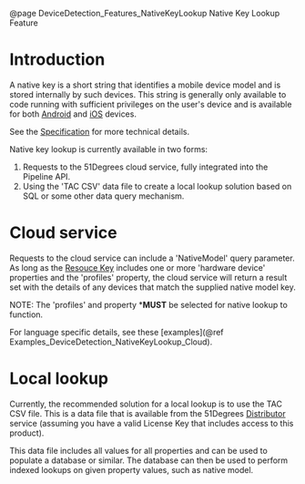 @page DeviceDetection_Features_NativeKeyLookup Native Key Lookup Feature

# Introduction

A native key is a short string that identifies a mobile device model and is stored internally 
by such devices.
This string is generally only available to code running with sufficient privileges on the 
user's device and is available for both [Android](https://developer.android.com/reference/android/os/Build#MODEL) 
and [iOS](https://gist.github.com/soapyigu/c99e1f45553070726f14c1bb0a54053b#file-machinename-swift) devices.

See the
[Specification](https://github.com/51Degrees/specifications/blob/main/device-detection-specification/pipeline-elements/hardware-profile-lookup-cloud.md#)
for more technical details.

Native key lookup is currently available in two forms:
1. Requests to the 51Degrees cloud service, fully integrated into the Pipeline API.
2. Using the 'TAC CSV' data file to create a local lookup solution based on SQL or some 
other data query mechanism.

# Cloud service

Requests to the cloud service can include a 'NativeModel' query parameter. As long as the [Resouce Key](@term{ResourceKey}) 
includes one or more 'hardware device' properties and the 'profiles' property, the cloud service will return a result set with 
the details of any devices that match the supplied native model key.

NOTE: The 'profiles' and property ***MUST** be selected for native lookup to function.

For language specific details, see these [examples](@ref Examples_DeviceDetection_NativeKeyLookup_Cloud). 

# Local lookup

Currently, the recommended solution for a local lookup is to use the TAC CSV file.
This is a data file that is available from the 51Degrees [Distributor](@term{Distributor}) service (assuming you 
have a valid License Key that includes access to this product). 

This data file includes all values for all properties and can be used to populate a database or 
similar. The database can then be used to perform indexed lookups on given property values, 
such as native model.
